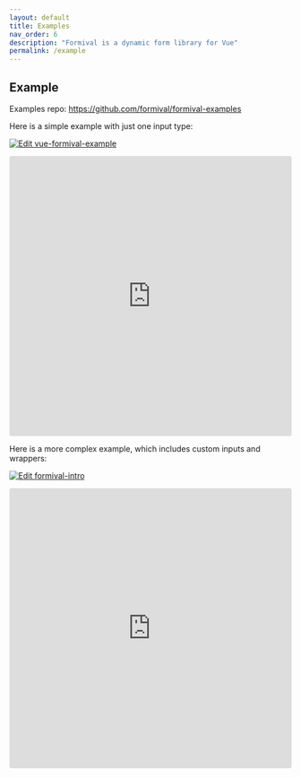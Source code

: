 ```yaml
---
layout: default
title: Examples
nav_order: 6
description: "Formival is a dynamic form library for Vue"
permalink: /example
---
```


## Example

Examples repo: https://github.com/formival/formival-examples

Here is a simple example with just one input type:

[![Edit vue-formival-example](https://codesandbox.io/static/img/play-codesandbox.svg)](https://codesandbox.io/s/heuristic-nightingale-2evdl?fontsize=14&hidenavigation=1&theme=dark)

<iframe src="https://codesandbox.io/embed/heuristic-nightingale-2evdl?fontsize=14&hidenavigation=1&theme=dark" style="width:100%; height:500px; border:0; border-radius: 4px; overflow:hidden;" title="vue-formival-example"></iframe>

Here is a more complex example, which includes custom inputs and wrappers:

[![Edit formival-intro](https://codesandbox.io/static/img/play-codesandbox.svg)](https://codesandbox.io/s/formival-intro-3g21p?fontsize=14&hidenavigation=1&theme=dark)

<iframe src="https://codesandbox.io/embed/formival-intro-3g21p?fontsize=14&hidenavigation=1&theme=dark" style="width:100%; height:500px; border:0; border-radius: 4px; overflow:hidden;" title="formival-intro"></iframe>
